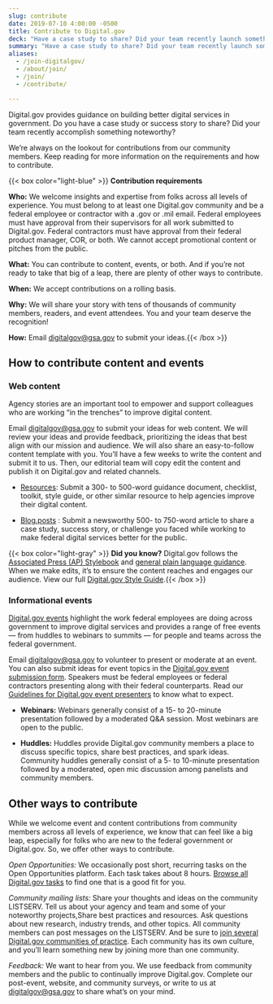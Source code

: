 ```yaml
---
slug: contribute
date: 2019-07-10 4:00:00 -0500
title: Contribute to Digital.gov
deck: "Have a case study to share? Did your team recently launch something new? Here is what we're looking for."
summary: "Have a case study to share? Did your team recently launch something new? Here is what we're looking for."
aliases:
  - /join-digitalgov/
  - /about/join/
  - /join/
  - /contribute/

---
```

Digital.gov provides guidance on building better digital services in government. Do you have a case study or success story to share? Did your team recently accomplish something noteworthy?

We’re always on the lookout for contributions from our community members. Keep reading for more information on the requirements and how to contribute.

{{< box color="light-blue" >}}
**Contribution requirements**

**Who:** We welcome insights and expertise from folks across all levels of experience. You must belong to at least one Digital.gov community and be a federal employee or contractor with a .gov or .mil email. Federal employees must have approval from their supervisors for all work submitted to Digital.gov. Federal contractors must have approval from their federal product manager, COR, or both. We cannot accept promotional content or pitches from the public.

**What:** You can contribute to content, events, or both. And if you’re not ready to take that big of a leap, there are plenty of other ways to contribute.

**When:** We accept contributions on a rolling basis.

**Why:** We will share your story with tens of thousands of community members, readers, and event attendees. You and your team deserve the recognition!

**How:** Email digitalgov@gsa.gov to submit your ideas.{{< /box >}}

## How to contribute content and events
### Web content
Agency stories are an important tool to empower and support colleagues who are working “in the trenches” to improve digital content.

Email [digitalgov@gsa.gov](digitalgov@gsa.gov) to submit your ideas for web content. We will review your ideas and provide feedback, prioritizing the ideas that best align with our mission and audience. We will also share an easy-to-follow content template with you. You’ll have a few weeks to write the content and submit it to us. Then, our editorial team will copy edit the content and publish it on Digital.gov and related channels.

* [Resources](https://digital.gov/resources/): Submit a 300- to 500-word guidance document, checklist, toolkit, style guide, or other similar resource to help agencies improve their digital content.

* <a href="http://www.indrap.biz.id">Blog.posts</a> : Submit a newsworthy 500- to 750-word article to share a case study, success story, or challenge you faced while working to make federal digital services better for the public.

{{< box color="light-gray" >}} **Did you know?** Digital.gov follows the [Associated Press (AP) Stylebook](https://www.apstylebook.com/) and [general plain language guidance](https://www.plainlanguage.gov/). When we make edits, it’s to ensure the content reaches and engages our audience. View our full [Digital.gov Style Guide](https://digital.gov/style-guide/).{{< /box >}}

### Informational events
[Digital.gov events](https://digital.gov/events/) highlight the work federal employees are doing across government to improve digital services and provides a range of free events — from huddles to webinars to summits — for people and teams across the federal government.

Email [digitalgov@gsa.gov](digitalgov@gsa.gov) to volunteer to present or moderate at an event. You can also submit ideas for event topics in the [Digital.gov event submission form](https://feedback.gsa.gov/jfe/form/SV_1MS3YC4dieV8WQm). Speakers must be federal employees or federal contractors presenting along with their federal counterparts. Read our [Guidelines for Digital.gov event presenters](https://digital.gov/resources/guidelines-for-digital-gov-event-presenters/) to know what to expect.

* **Webinars:** Webinars generally consist of a 15- to 20-minute presentation followed by a moderated Q&A session. Most webinars are open to the public.

* **Huddles:** Huddles provide Digital.gov community members a place to discuss specific topics, share best practices, and spark ideas. Community huddles generally consist of a 5- to 10-minute presentation followed by a moderated, open mic discussion among panelists and community members.

## Other ways to contribute
While we welcome event and content contributions from community members across all levels of experience, we know that can feel like a big leap, especially for folks who are new to the federal government or Digital.gov. So, we offer other ways to contribute.

*Open Opportunities:* We occasionally post short, recurring tasks on the Open Opportunities platform. Each task takes about 8 hours. [Browse all Digital.gov tasks](https://openopps.usajobs.gov/search?state=open&state=in%20progress&term=digital.gov&page=1) to find one that is a good fit for you.

*Community mailing lists:* Share your thoughts and ideas on the community LISTSERV. Tell us about your agency and team and some of your noteworthy projects,Share best practices and resources. Ask questions about new research, industry trends, and other topics. All community members can post messages on the LISTSERV. And be sure to [join several Digital.gov communities of practice](https://digital.gov/communities/). Each community has its own culture, and you’ll learn something new by joining more than one community.

*Feedback:* We want to hear from you. We use feedback from community members and the public to continually improve Digital.gov. Complete our post-event, website, and community surveys, or write to us at [digitalgov@gsa.gov](digitalgov@gsa.gov) to share what’s on your mind.
